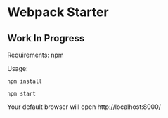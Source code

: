 # Webpack Starter

## Work In Progress

Requirements: npm

Usage:

`npm install`

`npm start`

Your default browser will open http://localhost:8000/
